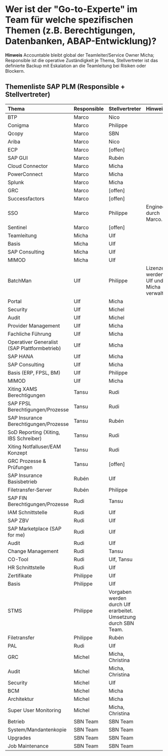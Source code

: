 # Wer ist der "Go-to-Experte" im Team für welche spezifischen Themen (z.B. Berechtigungen, Datenbanken, ABAP-Entwicklung)?

**Hinweis** Accountable bleibt global der Teamleiter/Service Owner Micha; Responsible ist die operative Zuständigkeit je Thema, Stellvertreter ist das definierte Backup mit Eskalation an die Teamleitung bei Risiken oder Blockern.

## Themenliste SAP PLM (Responsible + Stellvertreter)

| Thema | Responsible | Stellvertreter | Hinweise
| :--- | :--- | :--- | :--- 
| BTP | Marco | Nico
| Conigma | Marco | Philippe
| Qcopy | Marco | SBN
| Ariba | Marco | Nico
| ECP | Marco | [offen]
| SAP GUI | Marco | Rubén
| Cloud Connector | Marco | Micha
| PowerConnect | Marco | Micha
| Splunk | Marco | Micha
| GRC | Marco | [offen]
| Successfactors | Marco | [offen]
| SSO | Marco  | Philippe | Engineering durch Marco.
| Sentinel | Marco | [offen]
| Teamleitung | Micha | Ulf 
| Basis | Micha | Ulf 
| SAP Consulting | Micha | Ulf 
| MIMOD | Micha | Ulf 
| BatchMan | Ulf | Philippe | Lizenzen werden via Ulf und Micha verwaltet.
| Portal | Ulf | Micha
| Security | Ulf | Michel
| Audit | Ulf | Michel
| Provider Management | Ulf | Micha
| Fachliche Führung | Ulf | Micha
| Operativer Generalist (SAP Plattformbetrieb) | Ulf | Micha
| SAP HANA | Ulf | Micha
| SAP Consulting | Ulf | Micha
| Basis (ERP, FPSL, BM) | Ulf | Philippe
| MIMOD | Ulf | Micha
| Xiting XAMS Berechtigungen | Tansu | Rudi 
| SAP FPSL Berechtigungen/Prozesse | Tansu | Rudi 
| SAP Insurance Berechtigungen/Prozesse | Tansu | Rubén
| SoD Reporting (Xiting, IBS Schreiber) | Tansu | Rudi
| Xiting Notfalluser/EAM Konzept | Tansu | Rudi 
| GRC Prozesse & Prüfungen | Tansu | [offen]
| SAP Insurance Basisbetrieb | Rubén | Ulf 
| Filetransfer‑Server | Rubén | Philippe
| SAP FIN Berechtigungen/Prozesse | Rudi | Tansu 
| IAM Schnittstelle | Rudi | Ulf 
| SAP ZBV | Rudi | Ulf 
| SAP Marketplace (SAP for me) | Rudi | Ulf 
| Audit | Rudi | Ulf 
| Change Management | Rudi | Tansu
| CO-Tool | Rudi | Ulf, Tansu
| HR Schnittstelle | Rudi | Ulf
| Zertifikate | Philippe | Ulf
| Basis | Philippe | Ulf
| STMS | Philippe | Vorgaben werden durch Ulf erarbeitet. Umsetzung durch SBN Team.
| Filetransfer | Philippe | Rubén
| PAL | Rudi | Ulf 
| GRC | Michel | Micha, Christina 
| Audit | Michel | Micha, Christina 
| Security | Michel | Ulf
| BCM | Michel | Micha
| Architektur | Michel | Micha 
| Super User Monitoring | Michel | Micha, Christina 
| Betrieb | SBN Team | SBN Team
| System/Mandantenkopie | SBN Team | SBN Team 
| Upgrades | SBN Team | SBN Team 
| Job Maintenance | SBN Team | SBN Team 

<!-- Pflegehinweise:
- Responsible = operative Zuständigkeit; Stellvertreter = Vertretung/Backup.
- Accountable bleibt global (Teamleiter/Service Owner) und wird hier nicht pro Zeile wiederholt.
- Kontaktkanal z. B. Ticket-Queue, Verteilerliste, Rufbereitschaft.
- Stand-Datum pro Zeile bei Änderungen aktualisieren; quartalsweiser Review empfohlen.
-->
